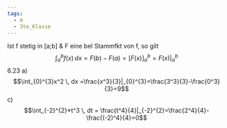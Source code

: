 ```yaml
---
tags:
  - m
  - 3te_Klasse
---
```

Ist f stetig in [a;b] & F eine bel Stammfkt von f,  so gilt
$$\int_{a}^{b}f(x)  \, dx=F(b)-F(a)=[F(x)]_{a}^{b}=F(x)|_{a}^{b} $$
6.23 a)
$$\int_{0}^{3}x^2  \, dx =\frac{x^3}{3}|_{0}^{3}=\frac{3^3}{3}-\frac{0^3}{3}=9$$
c)
$$\int_{-2}^{2}*t^3  \, dt = \frac{t^4}{4}|_{-2}^{2}=\frac{2^4}{4}-\frac{(-2)^4}{4}=0$$